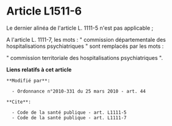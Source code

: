# Article L1511-6

Le dernier alinéa de l'article L. 1111-5 n'est pas applicable ; 

A l'article L. 1111-7, les mots : " commission départementale des hospitalisations psychiatriques " sont remplacés par les
mots : 

" commission territoriale des hospitalisations psychiatriques ".

**Liens relatifs à cet article**

	**Modifié par**:

	  - Ordonnance n°2010-331 du 25 mars 2010 - art. 44

	**Cite**:

	  - Code de la santé publique - art. L1111-5
	  - Code de la santé publique - art. L1111-7
